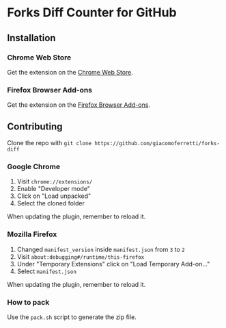 # Forks Diff Counter for GitHub

## Installation

### Chrome Web Store

Get the extension on the [Chrome Web Store](https://chrome.google.com/webstore/detail/eencojgimolmahmdfpnfbcldppmlokfg).

### Firefox Browser Add-ons

Get the extension on the [Firefox Browser Add-ons](https://addons.mozilla.org/en-US/firefox/addon/forks-diff-counter-for-github/).

## Contributing

Clone the repo with `git clone https://github.com/giacomoferretti/forks-diff`

### Google Chrome

1. Visit `chrome://extensions/`
2. Enable "Developer mode"
3. Click on "Load unpacked"
4. Select the cloned folder

When updating the plugin, remember to reload it.

### Mozilla Firefox

1. Changed `manifest_version` inside `manifest.json` from `3` to `2`
2. Visit `about:debugging#/runtime/this-firefox`
3. Under "Temporary Extensions" click on "Load Temporary Add-on..."
4. Select `manifest.json`

When updating the plugin, remember to reload it.

### How to pack

Use the `pack.sh` script to generate the zip file.
